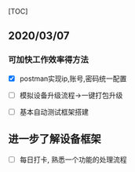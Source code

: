 [TOC]

## 2020/03/07

### 可加快工作效率得方法

- [x] postman实现ip,账号,密码统一配置

- [ ] 模拟设备升级流程->一键打包升级

- [ ] 基本自动测试框架搭建

## 进一步了解设备框架

- [ ] 每日打卡, 熟悉一个功能的处理流程

